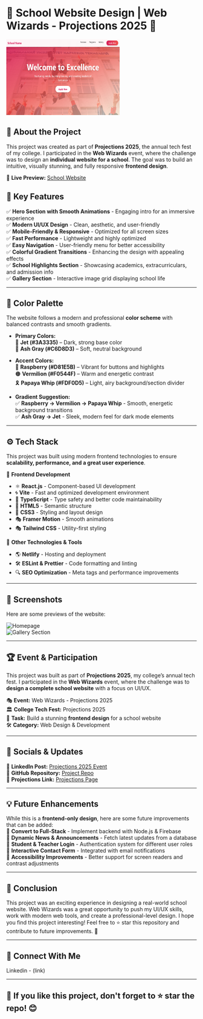 # 🏫 School Website Design | Web Wizards - Projections 2025 🎨 

<img src="https://github.com/Akarshjha03/React-School-WebSite/blob/main/img/Screenshot%202025-02-13%20151526.png" alt="Image description" width="300" height="200">


## 🌟 About the Project  
This project was created as part of **Projections 2025**, the annual tech fest of my college. I participated in the **Web Wizards** event, where the challenge was to design an **individual website for a school**. The goal was to build an intuitive, visually stunning, and fully responsive **frontend design**.  

🔗 **Live Preview:** [School Website](https://zippy-stardust-3bd47c.netlify.app)  

## 🎯 Key Features  
✅ **Hero Section with Smooth Animations** - Engaging intro for an immersive experience  
✅ **Modern UI/UX Design** - Clean, aesthetic, and user-friendly  
✅ **Mobile-Friendly & Responsive** - Optimized for all screen sizes  
✅ **Fast Performance** - Lightweight and highly optimized  
✅ **Easy Navigation** - User-friendly menu for better accessibility  
✅ **Colorful Gradient Transitions** - Enhancing the design with appealing effects  
✅ **School Highlights Section** - Showcasing academics, extracurriculars, and admission info  
✅ **Gallery Section** - Interactive image grid displaying school life  

---

## 🎨 Color Palette  
The website follows a modern and professional **color scheme** with balanced contrasts and smooth gradients.  

- **Primary Colors:**  
  🎨 **Jet (#3A3335)** – Dark, strong base color  
  🎨 **Ash Gray (#C6D8D3)** – Soft, neutral background  

- **Accent Colors:**  
  🔴 **Raspberry (#D81E5B)** – Vibrant for buttons and highlights  
  🟠 **Vermilion (#F0544F)** – Warm and energetic contrast  
  🎗 **Papaya Whip (#FDF0D5)** – Light, airy background/section divider  

- **Gradient Suggestion:**  
  ✅ **Raspberry → Vermilion → Papaya Whip** - Smooth, energetic background transitions  
  ✅ **Ash Gray → Jet** - Sleek, modern feel for dark mode elements  

---

## ⚙️ Tech Stack  
This project was built using modern frontend technologies to ensure **scalability, performance, and a great user experience**.  

🚀 **Frontend Development**  
- ⚛ **React.js** - Component-based UI development  
- 🌀 **Vite** - Fast and optimized development environment  
- 📜 **TypeScript** - Type safety and better code maintainability  
- 📄 **HTML5** - Semantic structure  
- 🎨 **CSS3** - Styling and layout design  
- 🎭 **Framer Motion** - Smooth animations  
- 🎭 **Tailwind CSS** - Utility-first styling  

🔧 **Other Technologies & Tools**  
- 🌎 **Netlify** - Hosting and deployment  
- 🛠 **ESLint & Prettier** - Code formatting and linting  
- 🔍 **SEO Optimization** - Meta tags and performance improvements  

---

## 📸 Screenshots  
Here are some previews of the website:  

![Homepage](your-screenshot-link-here)  
![Gallery Section](your-screenshot-link-here)  

---

## 🏆 Event & Participation  
This project was built as part of **Projections 2025**, my college’s annual tech fest. I participated in the **Web Wizards** event, where the challenge was to **design a complete school website** with a focus on UI/UX.  

🎭 **Event:** Web Wizards - Projections 2025  
🏛 **College Tech Fest:** Projections 2025  
🎨 **Task:** Build a stunning **frontend design** for a school website  
🛠 **Category:** Web Design & Development  

---

## 📢 Socials & Updates  
🔗 **LinkedIn Post:** [Projections 2025 Event](your-linkedin-post-placeholder)  
🔗 **GitHub Repository:** [Project Repo](your-github-repo-placeholder)  
🔗 **Projections Link:** [Projections Page](your-github-repo-placeholder)  

---

## 💡 Future Enhancements  
While this is a **frontend-only design**, here are some future improvements that can be added:  
🔹 **Convert to Full-Stack** - Implement backend with Node.js & Firebase  
🔹 **Dynamic News & Announcements** - Fetch latest updates from a database  
🔹 **Student & Teacher Login** - Authentication system for different user roles  
🔹 **Interactive Contact Form** - Integrated with email notifications  
🔹 **Accessibility Improvements** - Better support for screen readers and contrast adjustments  

---

## 🎯 Conclusion
This project was an exciting experience in designing a real-world school website. Web Wizards was a great opportunity to push my UI/UX skills, work with modern web tools, and create a professional-level design. I hope you find this project interesting! Feel free to ⭐ star this repository and contribute to future improvements. 🚀

---

## 🤝 Connect With Me

Linkedin - (link)

---

## 📌 If you like this project, don't forget to ⭐ star the repo! 😊
